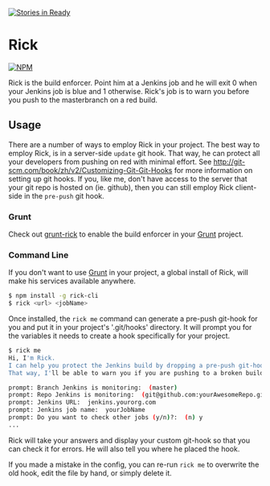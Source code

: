 [![Stories in Ready](https://badge.waffle.io/RallySoftware/rick.png?label=ready&title=Ready)](https://waffle.io/RallySoftware/rick)
# Rick 
[![NPM](https://nodei.co/npm/rick-cli.png)](https://nodei.co/npm/rick-cli/)

Rick is the build enforcer. Point him at a Jenkins job and he will exit 0 when your Jenkins job is blue and 1 otherwise. Rick's job is to warn you before you push to the masterbranch on a red build.

## Usage

There are a number of ways to employ Rick in your project.
The best way to employ Rick, is in a server-side `update` git hook. That way, he can protect all your developers from pushing on red with minimal effort. See http://git-scm.com/book/zh/v2/Customizing-Git-Git-Hooks for more information on setting up git hooks.
If you, like me, don't have access to the server that your git repo is hosted on (ie. github), then you can still employ Rick client-side in the `pre-push` git hook.

### Grunt

Check out [grunt-rick](https://github.com/RallySoftware/grunt-rick) to enable the build enforcer in your [Grunt](http://gruntjs.com/) project.

### Command Line

If you don't want to use [Grunt](http://gruntjs.com/) in your project, a global install of Rick, will make his services available anywhere.

```bash
$ npm install -g rick-cli
$ rick <url> <jobName>
```

Once installed, the `rick me` command can generate a pre-push git-hook for you and put it in your project's '.git/hooks' directory. It will prompt you for the variables it needs to create a hook specifically for your project.

```bash
$ rick me
Hi, I'm Rick.
I can help you protect the Jenkins build by dropping a pre-push git-hook in your repo.
That way, I'll be able to warn you if you are pushing to a broken build.

prompt: Branch Jenkins is monitoring:  (master)
prompt: Repo Jenkins is monitoring:  (git@github.com:yourAwesomeRepo.git)
prompt: Jenkins URL:  jenkins.yourorg.com
prompt: Jenkins job name:  yourJobName
prompt: Do you want to check other jobs (y/n)?:  (n) y
...
```

Rick will take your answers and display your custom git-hook so that you can check it for errors. He will also tell you where he placed the hook.

If you made a mistake in the config, you can re-run `rick me` to overwrite the old hook, edit the file by hand, or simply delete it.


